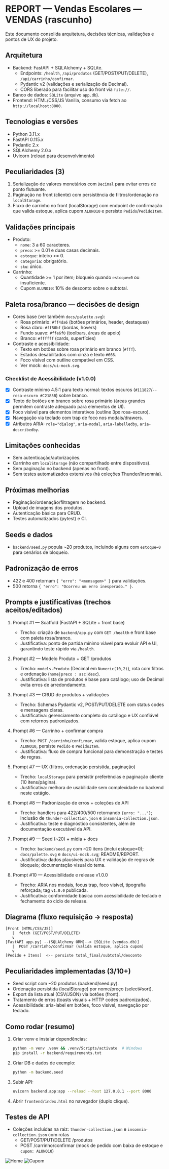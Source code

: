 # REPORT — Vendas Escolares — VENDAS (rascunho)

Este documento consolida arquitetura, decisões técnicas, validações e pontos de UX do projeto.

## Arquitetura
- Backend: FastAPI + SQLAlchemy + SQLite.
	- Endpoints: `/health`, `/api/produtos` (GET/POST/PUT/DELETE), `/api/carrinho/confirmar`.
	- Pydantic v2 (validações e serialização de Decimal).
	- CORS liberado para facilitar uso do front via `file://`.
- Banco de dados: `SQLite` (arquivo `app.db`).
- Frontend: HTML/CSS/JS Vanilla, consumo via fetch ao `http://localhost:8000`.

## Tecnologias e versões
- Python 3.11.x
- FastAPI 0.115.x
- Pydantic 2.x
- SQLAlchemy 2.0.x
- Uvicorn (reload para desenvolvimento)

## Peculiaridades (3)
1) Serialização de valores monetários com `Decimal` para evitar erros de ponto flutuante.
2) Paginação no front (cliente) com persistência de filtros/ordenação no `localStorage`.
3) Fluxo de carrinho no front (localStorage) com endpoint de confirmação que valida estoque, aplica cupom `ALUNO10` e persiste `Pedido`/`PedidoItem`.

## Validações principais
- Produto:
	- `nome`: 3 a 60 caracteres.
	- `preco`: >= 0.01 e duas casas decimais.
	- `estoque`: inteiro >= 0.
	- `categoria`: obrigatório.
	- `sku`: único.
- Carrinho:
	- Quantidade >= 1 por item; bloqueio quando `estoque=0` ou insuficiente.
	- Cupom `ALUNO10`: 10% de desconto sobre o subtotal.

## Paleta rosa/branco — decisões de design
- Cores base (ver também `docs/palette.svg`):
	- Rosa primário: `#ff4da6` (botões primários, header, destaques)
	- Rosa claro: `#ff80bf` (bordas, hovers)
	- Fundo suave: `#ffe6f0` (toolbars, áreas de apoio)
	- Branco: `#ffffff` (cards, superfícies)
- Contraste e acessibilidade:
	- Texto em botões sobre rosa primário em branco (`#fff`).
	- Estados desabilitados com cinza e texto `#666`.
	- Foco visível com outline compatível em CSS.
	- Ver mock: `docs/ui-mock.svg`.

### Checklist de Acessibilidade (v1.0.0)
- [x] Contraste mínimo 4.5:1 para texto normal: textos escuros (`#111827`/`--rosa-escuro #C2185B`) sobre branco.
- [x] Texto de botões em branco sobre rosa primário (áreas grandes permitem contraste adequado para elementos de UI).
- [x] Foco visível para elementos interativos (outline 3px rosa-escuro).
- [x] Navegação via teclado com trap de foco nos modais/drawers.
- [x] Atributos ARIA: `role="dialog"`, `aria-modal`, `aria-labelledby`, `aria-describedby`.

## Limitações conhecidas
- Sem autenticação/autorizações.
- Carrinho em `localStorage` (não compartilhado entre dispositivos).
- Sem paginação no backend (apenas no front).
- Sem testes automatizados extensivos (há coleções Thunder/Insomnia).

## Próximas melhorias
- Paginação/ordenação/filtragem no backend.
- Upload de imagens dos produtos.
- Autenticação básica para CRUD.
- Testes automatizados (pytest) e CI.

## Seeds e dados
- `backend/seed.py` popula ~20 produtos, incluindo alguns com `estoque=0` para cenários de bloqueio.

## Padronização de erros
- 422 e 400 retornam `{ "erro": "<mensagem>" }` para validações.
- 500 retorna `{ "erro": "Ocorreu um erro inesperado." }`.

## Prompts e justificativas (trechos aceitos/editados)

1) Prompt #1 — Scaffold (FastAPI + SQLite + front base)
	- Trecho: criação de `backend/app.py` com `GET /health` e front base com paleta rosa/branco.
	- Justificativa: ponto de partida mínimo viável para evoluir API e UI, garantindo teste rápido via `/health`.

2) Prompt #2 — Modelo Produto + GET /produtos
	- Trecho: `models.Produto` (Decimal em `Numeric(10,2)`), rota com filtros e ordenação (`nome|preco : asc|desc`).
	- Justificativa: lista de produtos é base para catálogo; uso de Decimal evita erros de arredondamento.

3) Prompt #3 — CRUD de produtos + validações
	- Trecho: Schemas Pydantic v2, POST/PUT/DELETE com status codes e mensagens claras.
	- Justificativa: gerenciamento completo do catálogo e UX confiável com retornos padronizados.

4) Prompt #6 — Carrinho + confirmar compra
	- Trecho: `POST /carrinho/confirmar`, valida estoque, aplica cupom `ALUNO10`, persiste `Pedido` e `PedidoItem`.
	- Justificativa: fluxo de compra funcional para demonstração e testes de regras.

5) Prompt #7 — UX (filtros, ordenação persistida, paginação)
	- Trecho: `localStorage` para persistir preferências e paginação cliente (10 itens/página).
	- Justificativa: melhora de usabilidade sem complexidade no backend neste estágio.

6) Prompt #8 — Padronização de erros + coleções de API
	- Trecho: handlers para 422/400/500 retornando `{erro: "..."}`; inclusão de `thunder-collection.json` e `insomnia-collection.json`.
	- Justificativa: teste e diagnóstico consistentes, além de documentação executável da API.

7) Prompt #9 — Seed (~20) + mídia + docs
	- Trecho: `backend/seed.py` com ~20 itens (inclui estoque=0); `docs/palette.svg` e `docs/ui-mock.svg`; README/REPORT.
	- Justificativa: dados plausíveis para UX e validação de regras de bloqueio; documentação visual do tema.

8) Prompt #10 — Acessibilidade e release v1.0.0
	- Trecho: ARIA nos modais, focus trap, foco visível, tipografia reforçada; tag `v1.0.0` publicada.
	- Justificativa: conformidade básica com acessibilidade de teclado e fechamento do ciclo de release.


## Diagrama (fluxo requisição → resposta)

```text
[Front (HTML/CSS/JS)]
   |  fetch (GET/POST/PUT/DELETE)
   v
[FastAPI app.py] --(SQLAlchemy ORM)--> [SQLite (vendas.db)]
   |  POST /carrinho/confirmar (valida estoque, aplica cupom)
   v
[Pedido + Itens]  <-- persiste total_final/subtotal/desconto
```


## Peculiaridades implementadas (3/10+)
- Seed script com ~20 produtos (backend/seed.py).
- Ordenação persistida (localStorage) por nome/preço (select#sort).
- Export da lista atual (CSV/JSON) via botões (front).
- Tratamento de erros (toasts visuais + HTTP codes padronizados).
- Acessibilidade: aria-label em botões, foco visível, navegação por teclado.

## Como rodar (resumo)
1. Criar venv e instalar dependências:
   ```bash
   python -m venv .venv && .venv/Scripts/activate  # Windows
   pip install -r backend/requirements.txt
   ```
2. Criar DB e dados de exemplo:
   ```bash
   python -m backend.seed
   ```
3. Subir API:
   ```bash
   uvicorn backend.app:app --reload --host 127.0.0.1 --port 8000
   ```
4. Abrir `frontend/index.html` no navegador (duplo clique).

## Testes de API
- Coleções incluídas na raiz: `thunder-collection.json` e `insomnia-collection.json` com rotas
  - GET/POST/PUT/DELETE /produtos
  - POST /carrinho/confirmar (mock de pedido com baixa de estoque e `cupom: ALUNO10`)


![Home](home.png)
![Cupom](cupom.png)